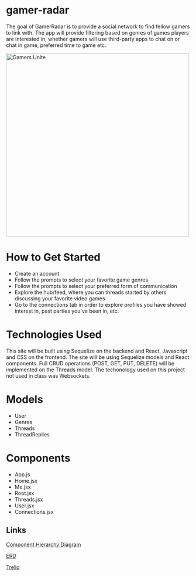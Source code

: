 # gamer-radar

The goal of GamerRadar is to provide a social network to find fellow gamers to link with. The app will provide filtering based on genres of games players are interested in, whether gamers will use third-party apps to chat on or chat in game, preferred time to game etc. 


<img
  src="https://i.imgur.com/PCjGJC7.jpg"
  alt="Gamers Unite"
  title="Optional title"
  style="display: inline-block; margin: 0 auto; max-width: 500px; width: 500px">

<h1> How to Get Started </h1>

- Create an account
- Follow the prompts to select your favorite game genres
- Follow the prompts to select your preferred form of communication
- Explore the hub/feed, where you can threads started by others discussing your favorite video games
- Go to the connections tab in order to explore profiles you have showed interest in, past parties you've been in, etc.


<h1> Technologies Used </h1>
This site will be built using Sequelize on the backend and React, Javascript and CSS on the frontend. The site will be using Sequelize models and React components. Full CRUD operations (POST, GET, PUT, DELETE) will be implemented on the Threads model. The techonology used on this project not used in class was Websockets.

<h1> Models </h1>

- User
- Genres
- Threads
- ThreadReplies

<h1> Components </h1>

- App.js
- Home.jsx
- Me.jsx
- Root.jsx
- Threads.jsx
- User.jsx
- Connections.jsx

<h2> Links </h2>

<a href="https://app.diagrams.net/#G12SnPPZ_eKBecOOGVeKn_5UiAc-fSAqhA" target="_blank">Component Hierarchy Diagram</a>

<a href="https://app.diagrams.net/?libs=general;er#G1qsxym5p3iY-Oms2_aKK9yQ-CeJLIOQff" target="_blank">ERD</a>

<a href="https://trello.com/b/UZYxbbtI/gamer-radar-project-4" target="_blank">Trello</a>
